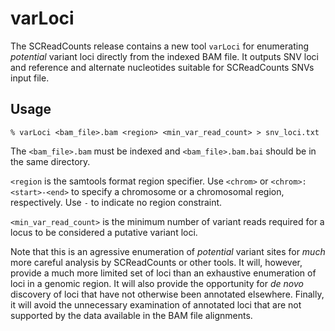 
# varLoci

The SCReadCounts release contains a new tool `varLoci` for enumerating *potential* variant loci directly from the indexed BAM file. It outputs SNV loci and reference and alternate nucleotides suitable for SCReadCounts SNVs input file. 

## Usage

```
% varLoci <bam_file>.bam <region> <min_var_read_count> > snv_loci.txt
```

The ```<bam_file>.bam``` must be indexed and ```<bam_file>.bam.bai``` should be in the same directory. 

```<region``` is the samtools format region specifier. Use ```<chrom>``` or ```<chrom>:<start>-<end>``` to specify a chromosome or a chromosomal region, respectively. Use ```-``` to indicate no region constraint. 

```<min_var_read_count>``` is the minimum number of variant reads required for a locus to be considered a putative variant loci.

Note that this is an agressive enumeration of *potential* variant sites for *much* more careful analysis by SCReadCounts or other tools. It will, however, provide a much more limited set of loci than an exhaustive enumeration of loci in a genomic region. It will also provide the opportunity for *de novo* discovery of loci that have not otherwise been annotated elsewhere. Finally, it will avoid the unnecessary examination of annotated loci that are not supported by the data available in the BAM file alignments. 
